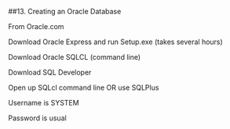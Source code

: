 ##13.  Creating an Oracle Database

From Oracle.com

  Download Oracle Express and run Setup.exe (takes several hours)

  Download Oracle SQLCL (command line)

  Download SQL Developer


Open up SQLcl command line  OR  use SQLPlus

Username is SYSTEM

Password is usual
